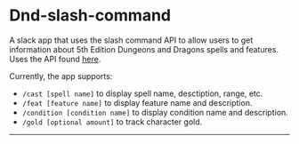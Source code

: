 # Dnd-slash-command
A slack app that uses the slash command API to allow users to get information about 5th Edition Dungeons and Dragons spells and features. Uses the API found [here](http://www.dnd5eapi.co/).

Currently, the app supports:  
* `/cast [spell name]` to display spell name, desctiption, range, etc.
* `/feat [feature name]` to display feature name and description.
* `/condition [condition name]` to display condition name and description.
* `/gold [optional amount]` to track character gold.
------
